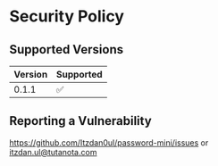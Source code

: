 # Security Policy

## Supported Versions

| Version  | Supported          |
| -------- | ------------------ |
| 0.1.1    | :white_check_mark: |

## Reporting a Vulnerability

https://github.com/Itzdan0ul/password-mini/issues or  itzdan.ul@tutanota.com
